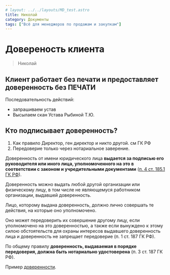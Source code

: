 ```yaml
---
# layout: ../../layouts/MD_test.astro
title: Николай
category: Документы
tags: ["Всё для менеджеров по продажам и закупкам"]
---
```


# Довереность клиента

> Николай

## Клиент работает без печати и предоставляет доверенность без ПЕЧАТИ

Последовательность действий:

- запрашиваем устав
- Высылаем скан Устава Рыбиной Т.Ю.

## Кто подписывает доверенность?

1. Как правило Директор, ген директор и никто другой. см ГК РФ
2. Передоверие только через нотариальное заверение.

Доверенность от имени юридического лица **выдается за подписью его руководителя или иного лица, уполномоченного на это в соответствии с законом и учредительными документами** ([п. 4 ст. 185.1 ГК РФ](consultantplus://offline/ref=DE0D459DE155C9BA94B05F8C1D4E123B5ADC2D86B494C51D13C2E3B05BCB389DE446DDB6AC5DA9F8FF1FC6FFDF1465179FF4CFB73BD7PBH)).

Доверенность можно выдать любой другой организации или физическому лицу, в том числе не являющемуся работником организации, выдавшей доверенность.

Лицо, которому выдана доверенность, должно лично совершать те действия, на которые оно уполномочено.

Оно может передоверить их совершение другому лицу, если уполномочено на это доверенностью, а также если вынуждено к этому силою обстоятельств для охраны интересов выдавшего доверенность лица и доверенность не запрещает передоверие (п. 1 ст. 187 ГК РФ).

По общему правилу **доверенность, выдаваемая в порядке передоверия, должна быть нотариально удостоверена** (п. 3 ст. 187 ГК РФ).

Пример [доверенности](https://ya.ru).
